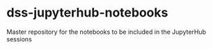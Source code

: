 # dss-jupyterhub-notebooks
Master repository for the notebooks to be included in the JupyterHub sessions

